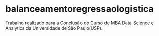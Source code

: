 # balanceamentoregressaologistica
Trabalho realizado para a Conclusão do Curso de MBA Data Science e Analytics da Universidade de São Paulo(USP).
